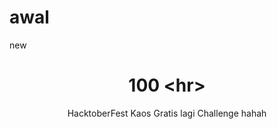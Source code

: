 # awal
new
<div class="sky">
    <div class="skybars"></div>
    <div class="sun"></div>
    <div class="mountain-wrapper"></div>
</div>
<div class="ground">
    <div id="vertical"></div>
</div>

<header>
    <h1>100 &lt;hr&gt;</h1>
    <p>HacktoberFest Kaos Gratis lagi Challenge hahah</p>
</header>
